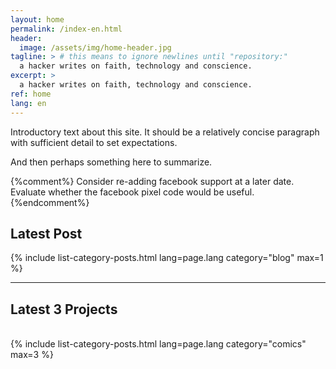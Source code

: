 ```yaml
---
layout: home
permalink: /index-en.html
header:
  image: /assets/img/home-header.jpg
tagline: > # this means to ignore newlines until "repository:"
  a hacker writes on faith, technology and conscience.
excerpt: >
  a hacker writes on faith, technology and conscience.
ref: home
lang: en
---
```


Introductory text about this site.  It should be a relatively concise paragraph with sufficient detail to set expectations.

And then perhaps something here to summarize.

{%comment%}
Consider re-adding facebook support at a later date.
Evaluate whether the facebook pixel code would be useful.
{%endcomment%}

<h2>Latest Post</h2>
{% include list-category-posts.html lang=page.lang category="blog" max=1 %}

---

<h2>Latest 3 Projects</h2>
<div>&nbsp;</div>
{% include list-category-posts.html lang=page.lang category="comics" max=3 %}
